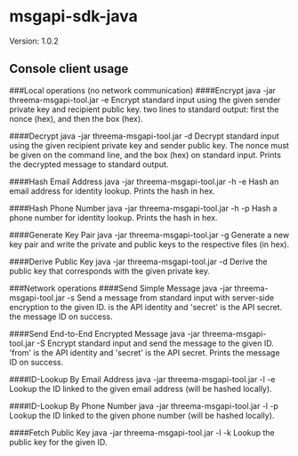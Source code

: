 # msgapi-sdk-java
Version: 1.0.2

## Console client usage
###Local operations (no network communication)
####Encrypt
	java -jar threema-msgapi-tool.jar -e <privateKey> <publicKey>
Encrypt standard input using the given sender private key and recipient public key. two lines to standard output: first the nonce (hex), and then the box (hex).

####Decrypt
	java -jar threema-msgapi-tool.jar -d <privateKey> <publicKey> <nonce>
Decrypt standard input using the given recipient private key and sender public key. The nonce must be given on the command line, and the box (hex) on standard input. Prints the decrypted message to standard output.

####Hash Email Address
	java -jar threema-msgapi-tool.jar -h -e <email>
Hash an email address for identity lookup. Prints the hash in hex.

####Hash Phone Number
	java -jar threema-msgapi-tool.jar -h -p <phoneNo>
Hash a phone number for identity lookup. Prints the hash in hex.

####Generate Key Pair
	java -jar threema-msgapi-tool.jar -g <privateKeyFile> <publicKeyFile>
Generate a new key pair and write the private and public keys to the respective files (in hex).

####Derive Public Key
	java -jar threema-msgapi-tool.jar -d <privateKey>
Derive the public key that corresponds with the given private key.

###Network operations
####Send Simple Message
	java -jar threema-msgapi-tool.jar -s <to> <from> <secret>
Send a message from standard input with server-side encryption to the given ID. is the API identity and 'secret' is the API secret. the message ID on success.

####Send End-to-End Encrypted Message
	java -jar threema-msgapi-tool.jar -S <to> <from> <secret> <privateKey> <publicKey>
Encrypt standard input and send the message to the given ID. 'from' is the API identity and 'secret' is the API secret. Prints the message ID on success.

####ID-Lookup By Email Address
	java -jar threema-msgapi-tool.jar -l -e <email> <from> <secret>
Lookup the ID linked to the given email address (will be hashed locally).

####ID-Lookup By Phone Number
	java -jar threema-msgapi-tool.jar -l -p <phoneNo> <from> <secret>
Lookup the ID linked to the given phone number (will be hashed locally).

####Fetch Public Key
	java -jar threema-msgapi-tool.jar -l -k <id> <from> <secret>
Lookup the public key for the given ID.

